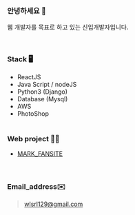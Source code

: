 ### 안녕하세요 👋 

웹 개발자를 목표로 하고 있는 신입개발자입니다.<br>

<br>

### Stack 🖥

- ReactJS
- Java Script / nodeJS
- Python3 (Django)
- Database (Mysql)
- AWS
- PhotoShop
<br><br>
### Web project 👩‍💻

* [MARK_FANSITE](http://nctmarklee.pythonanywhere.com/index/)  
<br><br>
### Email_address✉️

>wlsrl129@gmail.com
